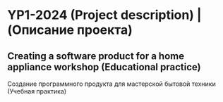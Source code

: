 # YP1-2024 (Project description) | (Описание проекта)
 Creating a software product for a home appliance workshop (Educational practice)
 --------------------------------------------------------------------------------
 Создание программного продукта для мастерской бытовой техники (Учебная практика)
